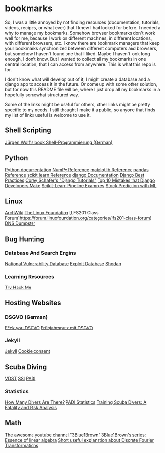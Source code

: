 # bookmarks

So, I was a little annoyed by not finding resources (documentation, tutorials,
videos, recipes, or what ever) that I knew I had looked for before. I needed a
why to manage my bookmarks. Somehow browser bookmarks don't work well for me,
because I work on different machines, in different locations, with different
browsers, etc. I know there are bookmark managers that keep your bookmarks
synchronized between different computers and browsers, but somehow I haven't
found one that I liked. Maybe I haven't look long enough, I don't know. But I
wanted to collect all my bookmarks in one central location, that I can access
from anywhere. This is what this repo is for.

I don't know what will develop out of it, I might create a database and a
django app to access it in the future. Or come up with some other solution, but
for now this README file will be, where I just drop all my bookmarks in a
hopefully somewhat structured way.

Some of the links might be useful for others, other links might be pretty
specific to my needs. I still thought I make it a public, so anyone that finds
my list of links useful is welcome to use it.


## Shell Scripting

[Jürgen Wolf's book Shell-Programmierung (German)](https://openbook.rheinwerk-verlag.de/shell_programmierung/)


## Python

[Python documentation](https://docs.python.org/3/)
[NumPy Reference](https://numpy.org/doc/stable/reference/index.html)
[matplotlib Reference](https://matplotlib.org/stable/api/index)
[pandas Reference](https://pandas.pydata.org/docs/reference/index.html)
[scikit learn Reference](https://scikit-learn.org/stable/modules/classes.html)
[django Documentation](https://docs.djangoproject.com/en/4.0/)
[Django Best Practices](https://django-best-practices.readthedocs.io/en/latest/index.html)
[Corey Schafer's "Django Tutorials"](https://www.youtube.com/playlist?list=PL-osiE80TeTtoQCKZ03TU5fNfx2UY6U4p)
[Top 10 Mistakes that Django Developers Make](https://www.toptal.com/django/django-top-10-mistakes)
[Scikit-Learn Pipeline
Examples](https://queirozf.com/entries/scikit-learn-pipeline-examples#text-classification-nlp)
[Stock Prediction with ML](https://alphascientist.com/data_management.html)


## Linux

[ArchWiki](https://wiki.archlinux.org/)
[The Linux Foundation](https://linuxfoundation.org/)
[LFS201 Class Forum]https://forum.linuxfoundation.org/categories/lfs201-class-forum)
[DNS Dumpster](https://dnsdumpster.com/)


## Bug Hunting


### Database And Search Engins

[National Vulnerability Database](https://nvd.nist.gov/vuln/full-listing)
[Exploit Database](https://www.exploit-db.com/)
[Shodan](https://www.shodan.io/)


### Learning Resources

[Try Hack Me](https://tryhackme.com/)


## Hosting Websites


### DSGVO (German)

[F\*ck you DSGVO](https://www.kevinpapst.de/persoenliche-erfahrungen-mit-der-dsgvo/)
[Frühjahrsputz mit DSGVO](https://www.arminhanisch.de/2018/03/dsgvo-umstellung/)


### Jekyll

[Jekyll](https://jekyllrb.com/)
[Cookie consent](https://jekyllcodex.org/without-plugin/cookie-consent/)


## Scuba Diving

[VDST](https://www.vdst.de/)
[SSI](https://www.divessi.com/)
[PADI](https://www.padi.com/)


### Statistics

[How Many Divers Are There?](http://www.undercurrent.org/UCnow/dive_magazine/2007/HowManyDivers200705.html)
[PADI Statistics](https://www.padi.com/corporate/company-info)
[Training Scuba Divers: A Fatality and Risk Analysis](http://d35gjurzz1vdcl.cloudfront.net/ftw-files/Day1/Evidence/5.pdf)


## Math

[The awesome youtube channel
"3Blue1Brown"](https://www.youtube.com/channel/UCYO_jab_esuFRV4b17AJtAw)
[3Blue1Brown's series: Essence of linear
algebra](https://www.youtube.com/playlist?list=PLZHQObOWTQDPD3MizzM2xVFitgF8hE_ab)
[Short useful explanation about Discrete Fourier Transformations](https://www.youtube.com/watch?v=mkGsMWi_j4Q)

